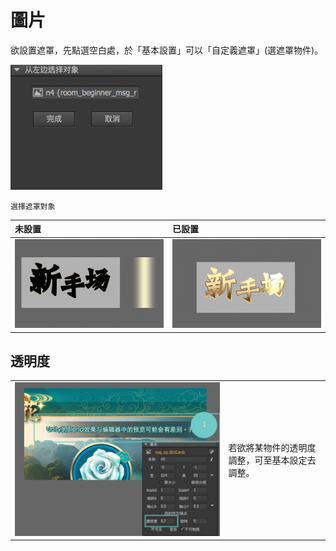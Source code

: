 # 圖片

欲設置遮罩，先點選空白處，於「基本設置」可以「自定義遮罩」\(選遮罩物件\)。

![](.gitbook/assets/settings.png)

```text
選擇遮罩對象
```

| 未設置 | 已設置 |
| :--- | :--- |
| ![](.gitbook/assets/before.png) | ![](.gitbook/assets/after.png) |

## 透明度

|  |  |
| :--- | :--- |
| ![](.gitbook/assets/transparent.jpg) | 若欲將某物件的透明度調整，可至基本設定去調整。 |

